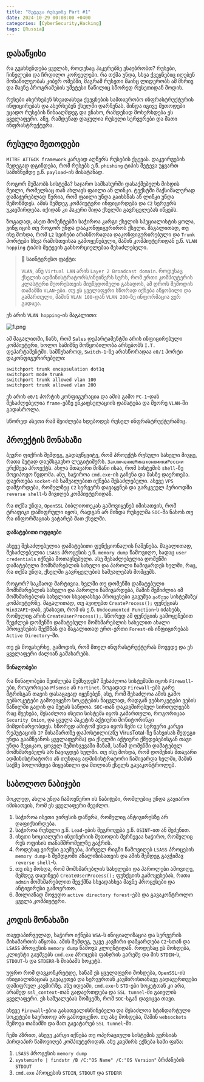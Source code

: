 ```yaml
---
title: "შეტევა რუსეთზე Part #1"
date: 2024-10-29 00:08:00 +0400
categories: [CyberSecurity,Hacking]
tags: [Russia]
---
```


## დასაწყისი

რა გვახსენდება ყველას, როდესაც ჰაკერებზე ვსაუბრობთ? რუსები, ჩინელები და ჩრდილო კორეელები. რა თქმა უნდა, სხვა ქვეყნებიც იღებენ მონაწილეობას კიბერ ომებში, მაგრამ რუსეთი მაინც ლიდერობს ამ მხრივ და მავნე პროგრამების უმეტესი ნაწილიც სწორედ რუსეთიდან მოდის.

რუსები ახერხებენ სხვადასხვა ქვეყნების სამთავრობო ინფრასტრუქტურის ინფიცირებას და ახერხებენ ქსელში დარჩენას. მინდა იგივე მეთოდები ვცადო რუსების წინააღმდეგ და ვნახო, რამდენად მოხერხდება ეს ყველაფერი. ანუ, რამდენად დაცულია რუსული სერვერები და მათი ინფრასტრუქტურა.

## რუსული მეთოდები

`MITRE ATT&CK framework` კარგად აღწერს რუსების ქცევას. დაკვირვების შედეგად დგინდება, რომ რუსებს ე.წ. `phishing` ტიპის შეტევა უყვართ სამიზნემდე ე.წ. `payload`-ის მისატანად.

როგორ მუშაობს სისტემა? საჯარო სამსახურში დასაქმებულს მისდის მეილი, რომელსაც თან ახლავს ფაილი ან ლინკი. ტექსტში მაქსიმალურად დამაჯერებლად წერია, რომ ფაილი უნდა გაიხსნას ან ლინკი უნდა შემოწმდეს. ამის შემდეგ კომპიუტერი ინფიცირდება და `C2` სერვერს უკავშირდება. იქიდან კი ჰაკერი შიდა ქსელში გავრცელებას იწყებს.

ზოგადად, ასეთ მომენტებში საჭიროა კარგი ქსელის სპეციალისტის ყოლა, ვინც იცის თუ როგორ უნდა დააკონფიგურიროს ქსელი. მაგალითად, თუ ისე მოხდა, რომ `L2` სვიჩები არასწორადაა დაკონფიგურირებული და `Trunk` პორტები სხვა რამისთვისაა გამოყენებული, მაშინ კომპიუტერიდან ე.წ. `VLAN hopping` ტიპის შეტევის განხორციელებაა შესაძლებელი.

> **📰 საინტერესო ფაქტი:**
> 
> `VLAN`, ანუ `Virtual LAN` არის `Layer 2 Broadcast domain`. როდესაც ქსელის ადმინისტრატორს/ინჟინერს სურს, რომ ერთი კომპიუტერის კლასტერი მეორესთვის მიუწვდომელი გახადოს, ამ დროს შემოდის თამაშში `VLAN`-ები. თუ ეს ყველაფერი სწორად იქნება აწყობილი და გამართული, მაშინ `VLAN 100`-დან `VLAN 200`-ზე ინფორმაცია ვერ გადავა.

ეს არის `VLAN hopping`-ის მაგალითი:

![1.png](https://44b4c0.github.io/assets/img/posts/8/1.png)

ამ მაგალითში, ჩანს, რომ `Sales` დეპარტამენტში არის ინფიცირებული კომპიუტერი, ხოლო სამიზნე მოწყობილობა არსებობს `I.T.` დეპარტამენტში. სამწუხაროდ, `Switch-1`-ზე არასწორადაა `e0/1` პორტი დაკონფიგურირებული:

```
switchport trunk encapsulation dot1q
switchport mode trunk
switchport trunk allowed vlan 100
switchport trunk allowed vlan 200
```

ეს არის `e0/1` პორტის კონფიგურაცია და ამის გამო `PC-1`-დან შესაძლებელია `frame`-ებზე ენკაფსულაციის დამატება და მეორე `VLAN`-ში გადასროლა.

სწორედ ასეთი რამ შეიძლება ხდებოდეს რუსულ ინფრასტრუქტურაშიც.

## პროექტის მონახაზი

ბევრი ფიქრის შემდეგ, გადავწყვიტე, რომ პროექტს რუსული სახელი მივცე, რათა მეტად დაემსგავსო ლეგიტიმურს. `ЗаключениеМинэкономикиРоссии` ერქმევა პროექტს. ახლა მთავარი მიზანი ისაა, რომ სისტემის `shell`-ზე მოვიპოვო წვდომა. ანუ, საჭიროა `cmd.exe`-ის გაჩენა და მასზე დაერთება. დაერთება `socket`-ის საშუალებით იქნება შესაძლებელი. ასევე `VPS` დამჭირდება, რომელზეც `C2` სერვერს დავაყენებ და გარკვეულ პერიოდში `reverse shell`-ს მივიღებ კომპიუტერიდან.

რა თქმა უნდა, `OpenSSL` ბიბლიოთეკას გამოვიყენებ იმისათვის, რომ ტრაფიკი დაშიფრული იყოს, რადგან არ მინდა რუსულმა `SOC`-მა ნახოს თუ რა ინფორმაციას ვატარებ მათ ქსელში.

#### დამატებითი ოფციები

ასევე შესაძლებელია დამატებითი ფუნქციონალის ჩაშენება. მაგალითად, შესაძლებელია `LSASS` პროცესის ე.წ. `memory dump` წამოვიღო, სადაც `user credentials` იქნება მოთავსებული. ასე შესაძლებელია დომენში დამატებული მომხმარებლის სახელი და პაროლი ჩამივარდეს ხელში, რაც, რა თქმა უნდა, ქსელში გავრცელების საშუალებას მომცემს.

როგორ? საკმაოდ მარტივია. ხელში თუ დომენში დამატებული მომხმარებლის სახელი და პაროლი ჩამივარდება, მაშინ შემიძლია იმ მომხმარებლის სახელით სხვადასხვა პროცესები გავუშვა `გაწეულ` სისტემაზე/კომპიუტერზე. მაგალითად, თუ ავიღებთ `CreateProcess();` ფუნქციას `Win32API`-დან, ვნახავთ, რომ ის ე.წ. `Undocumented Function`-ს იძახებს, რომელიც არის `CreateUserProcess();`. სწორედ ამ ფუნქციის გამოყენებით შევძლებ დომენში დამატებული მომხმარებლის სახელით ახალი პროცესების შექმნას და მაგალითად ერთ-ერთი `Forest`-ის ინფიცირებას `Active Directory`-ში.

თუ ეს მოვახერხე, გამოდის, რომ მთელ ინფრასტრუქტურას მოვედე და ეს ყველაფერი ძალიან გამახარებს.

#### წინაღობები

რა წინაღობები შეიძლება შემხვდეს? შესაძლოა სისტემაში იყოს `Firewall`-ები, როგორიცაა `Pfsense` ან `Fortinet`. ზოგადად `Firewall`-ებს გარე მტრისგან თავის დასაცავად იყენებენ, ასე, რომ შესაძლოა ამის გამო ვებსოკეტები გამოვიყენო სოკეტების ნაცვლად, რადგან ვებსოკეტები ვების ნაწილში გადის და მეტას სანდოა. `SOC`-თან დაკავშირებულ სირთულეებს რაც შეეხება, შესაძლოა ისეთი სისტემა იყოს გამართული, როგორიცაა `Security Onion`, და ყველა პაკეტის აქტიური მონიტორინგი მიმდინარეობდეს. სწორედ ამიტომ უნდა იყოს ჩემი `C2` სერვერი კარგი რეპუტაციის `IP` მისამართზე დაჰოსტილი(ანუ VirusTotal-ზე ნახვისას შედეგი უნდა გაამწვანოს ყველაფერმა) და ქსელში აქტიური ქმედებებისგან თავი უნდა შევიკაო, ყოველ შემთხვევაში მანამ, სანამ დომენში დამატებულ მომხმარებელს არ ჩავიგდებ ხელში. თუ ისე მოხდა, რომ დომენის მთავარი ადმინისტრატორი ან თუნდაც ადმინისტრატორი ჩამივარდა ხელში, მაშინ საქმე ბოლომდეა მიყვანილი და მთლიან ქსელს გავაკონტროლებ.

## საბოლოო ნაბიჯები

მოკლედ, ახლა უნდა ჩამოვწერო ის ნაბიჯები, რომლებიც უნდა გავიარო იმისათვის, რომ ეს ყველაფერი შევძლო.

1. საჭიროა ისეთი ვირუსის დაწერა, რომელიც ანტივირუსზე არ დაფიქსირდება.
2. საჭიროა რუსული ე.წ. `Lead`-ების შეგროვება ე.წ. `OSINT`-ით ან შეძენით.
3. ისეთი სოციალური ინჟინერიის მეთოდის შერჩევაა საჭირო, რომელიც რუს ოფისის თანამშრომელზე გაჭრის.
4. როდესაც ვირუსი გაეშვება, პირველ რიგში წამოვიღებ `LSASS` პროცესის `memory dump`-ს შემდგომი ანალიზისათვის და ამის შემდეგ გავჭიმავ `reverse shell`-ს.
5. თუ ისე მოხდა, რომ მომხმარებლის სახელები და პაროლები ამოვიღე, შემდეგ დავიწყებ `CreateUserProcess();` ფუნქციის გამოყენებას, რათა `admin` მომხმარებლით შევქმნა სხვადასხვა მავნე პროცესები და ანტივირუსი გამოვრთო.
6. მთლიანად მოვედო `active directory forest`-ებს და გავაკონტროლო ყველა კომპიუტერი.

## კოდის მონახაზი

თავდაპირველად, საჭირო იქნება `WSA`-ს ინიციალიზაცია და სერვერის მისამართის აწყობა. ამის შემდეგ, უკვე კავშირი დამყარდება `C2`-სთან და `LSASS` პროცესის `memory dump` წამოვა კლიენტიდან. როდესაც ეს მოხდება, კლიენტი გაუშვებს `cmd.exe` პროცესს ფანჯრის გარეშე და მის `STDIN`-ს, `STDOUT`-ს და `STDERR`-ს მიაბამს სოკეტს.

უფრო რომ დავკონკრეტდე, სანამ ეს ყველაფერი მოხდება, `OpenSSL`-ის ინიციალიზაციას გავაკეთებ და სერვერთან კავშირისთანავე გადავერთვები დაშიფრულ კავშირზე. ანუ იდეაში, `cmd.exe`-ს `STD`-ები სოკეტთან კი არა, არამედ `ssl_context`-თან გადაერთდება და `SSL tunnel`-ში გაივლის ყველაფერი. ეს საშუალებას მომცემს, რომ `SOC`-სგან დავიცვა თავი.

ასევე `Firewall`-ებია გასათვალისწინებელი და შესაძლოა სტანდარტული სოკეტები საერთოდ არ გამოვიყენო. თუ ასე მოხდება, მაშინ `websockets` შემოვა თამაშში და მათ გავატარებ `SSL tunnel`-ში.

ჩემი აზრით, ასევე კარგი იქნება თუ ოპერაციული სისტემის ვერსიას პირდაპირ წამოვიღებ კომპიუტერიდან. ანუ კავშირს ექნება სამი ფაზა:

1. `LSASS` პროცესის `memory dump`
2. `systeminfo | findstr /B /C:"OS Name" /C:"OS Version"` ბრძანების `STDOUT`
3. `cmd.exe` პროცესის `STDIN`, `STDOUT` და `STDERR`
